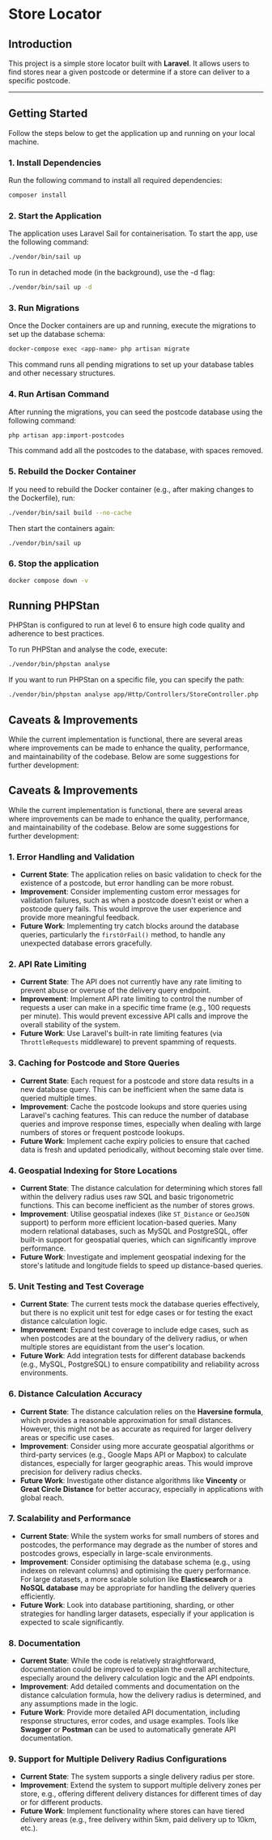 # Store Locator

## Introduction

This project is a simple store locator built with **Laravel**. It allows users to find stores near a given postcode or determine if a store can deliver to a specific postcode.

---

## Getting Started

Follow the steps below to get the application up and running on your local machine.

### **1. Install Dependencies**

Run the following command to install all required dependencies:

```bash
composer install

```

### **2. Start the Application**

The application uses Laravel Sail for containerisation. To start the app, use the following command:

```bash
./vendor/bin/sail up
```

To run in detached mode (in the background), use the -d flag:

```bash
./vendor/bin/sail up -d
```

### **3. Run Migrations**

Once the Docker containers are up and running, execute the migrations to set up the database schema:

```bash
docker-compose exec <app-name> php artisan migrate
```

This command runs all pending migrations to set up your database tables and other necessary structures.

### **4. Run Artisan Command**

After running the migrations, you can seed the postcode database using the following command:

```bash
php artisan app:import-postcodes
```

This command add all the postcodes to the database, with spaces removed.


### **5. Rebuild the Docker Container**

If you need to rebuild the Docker container (e.g., after making changes to the Dockerfile), run:

```bash
./vendor/bin/sail build --no-cache
```

Then start the containers again:

```bash
./vendor/bin/sail up
```

### **6. Stop the application**

```bash
docker compose down -v
```


## Running PHPStan
PHPStan is configured to run at level 6 to ensure high code quality and adherence to best practices.

To run PHPStan and analyse the code, execute:

```bash
./vendor/bin/phpstan analyse
```

If you want to run PHPStan on a specific file, you can specify the path:

```bash
./vendor/bin/phpstan analyse app/Http/Controllers/StoreController.php
```

## Caveats & Improvements
While the current implementation is functional, there are several areas where improvements can be made to enhance the quality, performance, and maintainability of the codebase. Below are some suggestions for further development:

## Caveats & Improvements

While the current implementation is functional, there are several areas where improvements can be made to enhance the quality, performance, and maintainability of the codebase. Below are some suggestions for further development:

### 1. **Error Handling and Validation**
   - **Current State**: The application relies on basic validation to check for the existence of a postcode, but error handling can be more robust.
   - **Improvement**: Consider implementing custom error messages for validation failures, such as when a postcode doesn't exist or when a postcode query fails. This would improve the user experience and provide more meaningful feedback.
   - **Future Work**: Implementing try catch blocks around the database queries, particularly the `firstOrFail()` method, to handle any unexpected database errors gracefully.

### 2. **API Rate Limiting**
   - **Current State**: The API does not currently have any rate limiting to prevent abuse or overuse of the delivery query endpoint.
   - **Improvement**: Implement API rate limiting to control the number of requests a user can make in a specific time frame (e.g., 100 requests per minute). This would prevent excessive API calls and improve the overall stability of the system.
   - **Future Work**: Use Laravel's built-in rate limiting features (via `ThrottleRequests` middleware) to prevent spamming of requests.

### 3. **Caching for Postcode and Store Queries**
   - **Current State**: Each request for a postcode and store data results in a new database query. This can be inefficient when the same data is queried multiple times.
   - **Improvement**: Cache the postcode lookups and store queries using Laravel's caching features. This can reduce the number of database queries and improve response times, especially when dealing with large numbers of stores or frequent postcode lookups.
   - **Future Work**: Implement cache expiry policies to ensure that cached data is fresh and updated periodically, without becoming stale over time.

### 4. **Geospatial Indexing for Store Locations**
   - **Current State**: The distance calculation for determining which stores fall within the delivery radius uses raw SQL and basic trigonometric functions. This can become inefficient as the number of stores grows.
   - **Improvement**: Utilise geospatial indexes (like `ST_Distance` or `GeoJSON` support) to perform more efficient location-based queries. Many modern relational databases, such as MySQL and PostgreSQL, offer built-in support for geospatial queries, which can significantly improve performance.
   - **Future Work**: Investigate and implement geospatial indexing for the store's latitude and longitude fields to speed up distance-based queries.

### 5. **Unit Testing and Test Coverage**
   - **Current State**: The current tests mock the database queries effectively, but there is no explicit unit test for edge cases or for testing the exact distance calculation logic.
   - **Improvement**: Expand test coverage to include edge cases, such as when postcodes are at the boundary of the delivery radius, or when multiple stores are equidistant from the user's location.
   - **Future Work**: Add integration tests for different database backends (e.g., MySQL, PostgreSQL) to ensure compatibility and reliability across environments.

### 6. **Distance Calculation Accuracy**
   - **Current State**: The distance calculation relies on the **Haversine formula**, which provides a reasonable approximation for small distances. However, this might not be as accurate as required for larger delivery areas or specific use cases.
   - **Improvement**: Consider using more accurate geospatial algorithms or third-party services (e.g., Google Maps API or Mapbox) to calculate distances, especially for larger geographic areas. This would improve precision for delivery radius checks.
   - **Future Work**: Investigate other distance algorithms like **Vincenty** or **Great Circle Distance** for better accuracy, especially in applications with global reach.

### 7. **Scalability and Performance**
   - **Current State**: While the system works for small numbers of stores and postcodes, the performance may degrade as the number of stores and postcodes grows, especially in large-scale environments.
   - **Improvement**: Consider optimising the database schema (e.g., using indexes on relevant columns) and optimising the query performance. For large datasets, a more scalable solution like **Elasticsearch** or a **NoSQL database** may be appropriate for handling the delivery queries efficiently.
   - **Future Work**: Look into database partitioning, sharding, or other strategies for handling larger datasets, especially if your application is expected to scale significantly.

### 8. **Documentation**
   - **Current State**: While the code is relatively straightforward, documentation could be improved to explain the overall architecture, especially around the delivery calculation logic and the API endpoints.
   - **Improvement**: Add detailed comments and documentation on the distance calculation formula, how the delivery radius is determined, and any assumptions made in the logic.
   - **Future Work**: Provide more detailed API documentation, including response structures, error codes, and usage examples. Tools like **Swagger** or **Postman** can be used to automatically generate API documentation.

### 9. **Support for Multiple Delivery Radius Configurations**
   - **Current State**: The system supports a single delivery radius per store.
   - **Improvement**: Extend the system to support multiple delivery zones per store, e.g., offering different delivery distances for different times of day or for different products.
   - **Future Work**: Implement functionality where stores can have tiered delivery areas (e.g., free delivery within 5km, paid delivery up to 10km, etc.).
